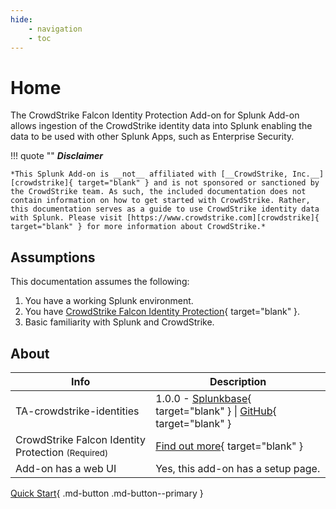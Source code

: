 ```yaml
---
hide:
    - navigation
    - toc
---
```


# Home

<!-- ![Image title](./assets/ta-crowdstrike-logo.svg#only-light){ class="no-zoom" }
![Image title](./assets/ta-crowdstrike-logo-dark.svg#only-dark){ class="no-zoom" } -->

The CrowdStrike Falcon Identity Protection Add-on for Splunk Add-on allows ingestion of the CrowdStrike identity data into Splunk enabling the data to be used with other Splunk Apps, such as Enterprise Security.

!!! quote ""
    __*Disclaimer*__

    *This Splunk Add-on is __not__ affiliated with [__CrowdStrike, Inc.__][crowdstrike]{ target="blank" } and is not sponsored or sanctioned by the CrowdStrike team. As such, the included documentation does not contain information on how to get started with CrowdStrike. Rather, this documentation serves as a guide to use CrowdStrike identity data with Splunk. Please visit [https://www.crowdstrike.com][crowdstrike]{ target="blank" } for more information about CrowdStrike.*

## Assumptions

This documentation assumes the following:

1. You have a working Splunk environment.
2. You have [CrowdStrike Falcon Identity Protection][crowdstrike-identity]{ target="blank" }.
3. Basic familiarity with Splunk and CrowdStrike.

## About

Info | Description
------|----------
TA-crowdstrike-identities | 1.0.0 - [Splunkbase](https://splunkbase.splunk.com/app/6893){ target="blank" } \| [GitHub](https://github.com/ZachChristensen28/TA-crowdstrike-identities/releases/tag/v1.0.0){ target="blank" }
CrowdStrike Falcon Identity Protection <small>(Required)</small> | [Find out more][crowdstrike-identity]{ target="blank" }
Add-on has a web UI | Yes, this add-on has a setup page.

[Quick Start](/quickstart/api-token/){ .md-button .md-button--primary }

[crowdstrike]: https://www.crowdstrike.com
[crowdstrike-identity]: https://www.crowdstrike.com/products/identity-protection/
